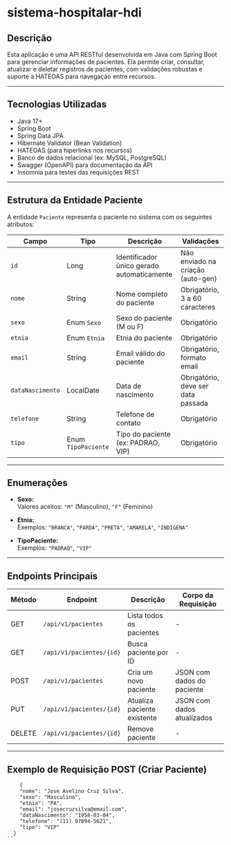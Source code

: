 # sistema-hospitalar-hdi

## Descrição

Esta aplicação é uma API RESTful desenvolvida em Java com Spring Boot para gerenciar informações de pacientes. Ela permite criar, consultar, atualizar e deletar registros de pacientes, com validações robustas e suporte a HATEOAS para navegação entre recursos.

---

## Tecnologias Utilizadas

- Java 17+
- Spring Boot
- Spring Data JPA
- Hibernate Validator (Bean Validation)
- HATEOAS (para hiperlinks nos recursos)
- Banco de dados relacional (ex: MySQL, PostgreSQL)
- Swagger (OpenAPI) para documentação da API
- Insomnia para testes das requisições REST

---

## Estrutura da Entidade Paciente

A entidade `Paciente` representa o paciente no sistema com os seguintes atributos:

| Campo          | Tipo           | Descrição                                   | Validações                         |
|----------------|----------------|---------------------------------------------|-----------------------------------|
| `id`           | Long           | Identificador único gerado automaticamente | Não enviado na criação (auto-gen) |
| `nome`         | String         | Nome completo do paciente                    | Obrigatório, 3 a 60 caracteres    |
| `sexo`         | Enum `Sexo`    | Sexo do paciente (M ou F)                    | Obrigatório                       |
| `etnia`        | Enum `Etnia`   | Etnia do paciente                            | Obrigatório                       |
| `email`        | String         | Email válido do paciente                      | Obrigatório, formato email        |
| `dataNascimento`| LocalDate     | Data de nascimento                           | Obrigatório, deve ser data passada|
| `telefone`     | String         | Telefone de contato                          | Obrigatório                      |
| `tipo`         | Enum `TipoPaciente` | Tipo do paciente (ex: PADRAO, VIP)         | Obrigatório                      |

---

## Enumerações

- **Sexo:**  
  Valores aceitos: `"M"` (Masculino), `"F"` (Feminino)

- **Etnia:**  
  Exemplos: `"BRANCA"`, `"PARDA"`, `"PRETA"`, `"AMARELA"`, `"INDIGENA"`

- **TipoPaciente:**  
  Exemplos: `"PADRAO"`, `"VIP"`

---

## Endpoints Principais

| Método | Endpoint           | Descrição                      | Corpo da Requisição               |
|--------|--------------------|--------------------------------|----------------------------------|
| GET    | `/api/v1/pacientes` | Lista todos os pacientes       | -                                |
| GET    | `/api/v1/pacientes/{id}` | Busca paciente por ID        | -                                |
| POST   | `/api/v1/pacientes` | Cria um novo paciente          | JSON com dados do paciente       |
| PUT    | `/api/v1/pacientes/{id}` | Atualiza paciente existente   | JSON com dados atualizados       |
| DELETE | `/api/v1/pacientes/{id}` | Remove paciente               | -                                |

---

## Exemplo de Requisição POST (Criar Paciente)

```
	{
    "nome": "Jose Avelino Cruz Silva",
    "sexo": "Masculino",
    "etnia": "PA",
    "email": "josecruzsilva@email.com",
    "dataNascimento": "1958-03-04",
    "telefone": "(11) 97894-5621",
    "tipo": "VIP"
  }
``
